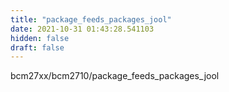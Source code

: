 ```yaml
---
title: "package_feeds_packages_jool"
date: 2021-10-31 01:43:28.541103
hidden: false
draft: false
---
```


bcm27xx/bcm2710/package_feeds_packages_jool

